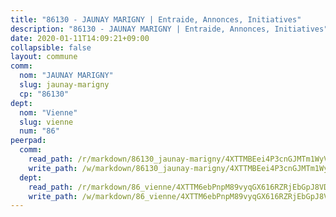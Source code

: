 ```yaml
---
title: "86130 - JAUNAY MARIGNY | Entraide, Annonces, Initiatives"
description: "86130 - JAUNAY MARIGNY | Entraide, Annonces, Initiatives"
date: 2020-01-11T14:09:21+09:00
collapsible: false
layout: commune
comm:
  nom: "JAUNAY MARIGNY"
  slug: jaunay-marigny
  cp: "86130"
dept:
  nom: "Vienne"
  slug: vienne
  num: "86"
peerpad:
  comm:
    read_path: /r/markdown/86130_jaunay-marigny/4XTTMBEei4P3cnGJMTm1WyV3f6CMhPMNMizsBD3eKRjjvCgfA
    write_path: /w/markdown/86130_jaunay-marigny/4XTTMBEei4P3cnGJMTm1WyV3f6CMhPMNMizsBD3eKRjjvCgfA-K3TgTfivmiVTb92yhFfEq7DKbHGQGMxjr7fwjQ5RUsa3MWBJXkC6SfWFKn2hbqEfx1vjPFqj9tsnFLa586rqN43G7obWeKYRvbvdnDagmdePR7U783PMxi9CiLjRrTtTS5bT3BSg
  dept:
    read_path: /r/markdown/86_vienne/4XTTM6ebPnpM89vyqGX616RZRjEbGpJ8VDNVdSCrMHCb86ALN
    write_path: /w/markdown/86_vienne/4XTTM6ebPnpM89vyqGX616RZRjEbGpJ8VDNVdSCrMHCb86ALN-K3TgUEmU2PzobkNvYrNtR4DXtgm1qYeknzdEZmszmUFpRSMDjV62q8xZv1nUQEJqGnnT9H399N9TnzZMyT3rgAM3pHPbqGxVD33vWNzCSkbf2kxHwBfenpixiJuwbWaCBERwmNeA
---
```


